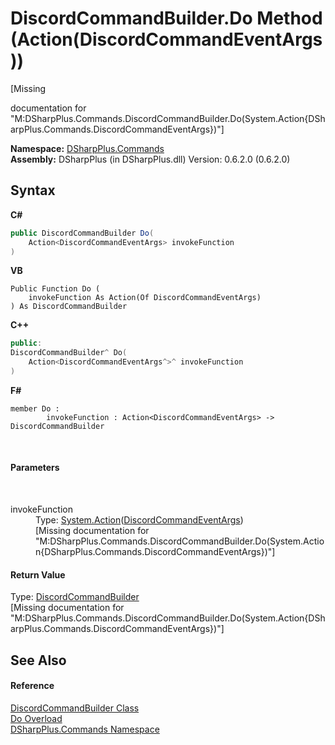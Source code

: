 # DiscordCommandBuilder.Do Method (Action(DiscordCommandEventArgs))
 

\[Missing <summary> documentation for "M:DSharpPlus.Commands.DiscordCommandBuilder.Do(System.Action{DSharpPlus.Commands.DiscordCommandEventArgs})"\]

**Namespace:**&nbsp;<a href="fc38a4a5-4979-fd82-c5c3-f5d7b478e6e0">DSharpPlus.Commands</a><br />**Assembly:**&nbsp;DSharpPlus (in DSharpPlus.dll) Version: 0.6.2.0 (0.6.2.0)

## Syntax

**C#**<br />
``` C#
public DiscordCommandBuilder Do(
	Action<DiscordCommandEventArgs> invokeFunction
)
```

**VB**<br />
``` VB
Public Function Do ( 
	invokeFunction As Action(Of DiscordCommandEventArgs)
) As DiscordCommandBuilder
```

**C++**<br />
``` C++
public:
DiscordCommandBuilder^ Do(
	Action<DiscordCommandEventArgs^>^ invokeFunction
)
```

**F#**<br />
``` F#
member Do : 
        invokeFunction : Action<DiscordCommandEventArgs> -> DiscordCommandBuilder 

```

<br />

#### Parameters
&nbsp;<dl><dt>invokeFunction</dt><dd>Type: <a href="http://msdn2.microsoft.com/en-us/library/018hxwa8" target="_blank">System.Action</a>(<a href="2c5f4426-3423-4199-427e-f2e6f36c429d">DiscordCommandEventArgs</a>)<br />\[Missing <param name="invokeFunction"/> documentation for "M:DSharpPlus.Commands.DiscordCommandBuilder.Do(System.Action{DSharpPlus.Commands.DiscordCommandEventArgs})"\]</dd></dl>

#### Return Value
Type: <a href="5c4d2a03-4a9f-66c5-8338-a406be9f799e">DiscordCommandBuilder</a><br />\[Missing <returns> documentation for "M:DSharpPlus.Commands.DiscordCommandBuilder.Do(System.Action{DSharpPlus.Commands.DiscordCommandEventArgs})"\]

## See Also


#### Reference
<a href="5c4d2a03-4a9f-66c5-8338-a406be9f799e">DiscordCommandBuilder Class</a><br /><a href="105850cc-bea9-5498-a5ba-e73487104782">Do Overload</a><br /><a href="fc38a4a5-4979-fd82-c5c3-f5d7b478e6e0">DSharpPlus.Commands Namespace</a><br />